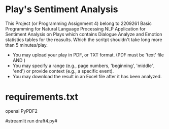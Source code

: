 # Play's Sentiment Analysis
This Project (or Programming Assignment 4) belong to 2209261 Basic Programming for Natural Language Processing
NLP Application for Sentiment Analysis on Plays which contains Dialogue Analyze and Emotion statistics tables for the reasults. Which the scritpt shouldn't take long more than 5 minutes/play.

  - You may upload your play in PDF, or TXT format. (PDF must be 'text' file AND )
  - You may specify a range (e.g., page numbers, 'beginning', 'middle', 'end') or provide context (e.g., a specific event).
  - You may download the result in an Excel file after it has been analyzed.

# requirements.txt
openai 
PyPDF2

#streamlit run draft4.py#
